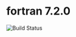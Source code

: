 # fortran 7.2.0

![Build Status](https://travis-ci.org/cyber-dojo-languages/fortran-7.2.0.svg?branch=master)
